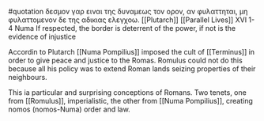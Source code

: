 #quotation δεσμον γαρ ειναι της δυναμεως τον ορον, αν φυλαττηται, μη φυλαττομενον δε της αδικιας ελεγχοω.
[[Plutarch]] [[Parallel Lives]] XVI 1-4 Numa  If respected, the border is  deterrent  of the power, if not is the  evidence of  injustice

Accordin to Plutarch [[Numa Pompilius]] imposed the cult of  [[Terminus]] in order to give peace and justice to the Romas. Romulus could not do this because all his policy was to extend Roman lands seizing  properties  of their neighbours.

This ia particular and surprising conceptions of Romans. Two tenets,  one from [[Romulus]], imperialistic, the other from [[Numa Pompilius]], creating nomos (nomos-Numa) order and law.